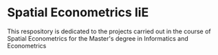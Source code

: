 # Spatial Econometrics IiE

This respository is dedicated to the projects carried out in the course of Spatial Econometrics for the Master's degree in Informatics and Econometrics
